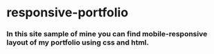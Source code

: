 # responsive-portfolio
### In this site sample of mine you can find mobile-responsive layout of my portfolio using **css** and **html**.
